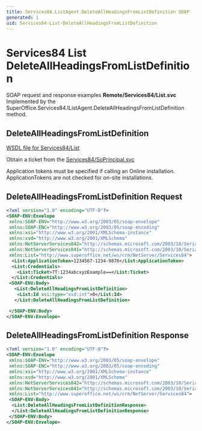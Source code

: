 ```yaml
---
title: Services84.ListAgent.DeleteAllHeadingsFromListDefinition SOAP
generated: 1
uid: Services84-List-DeleteAllHeadingsFromListDefinition
---
```


# Services84 List DeleteAllHeadingsFromListDefinition

SOAP request and response examples **Remote/Services84/List.svc**
Implemented by the <see cref="M:SuperOffice.Services84.IListAgent.DeleteAllHeadingsFromListDefinition">SuperOffice.Services84.IListAgent.DeleteAllHeadingsFromListDefinition</see> method.

## DeleteAllHeadingsFromListDefinition

[WSDL file for Services84/List](../Services84-List.md)

Obtain a ticket from the [Services84/SoPrincipal.svc](../SoPrincipal/index.md)

Application tokens must be specified if calling an Online installation. ApplicationTokens are not checked for on-site installations.

## DeleteAllHeadingsFromListDefinition Request

```xml
<?xml version="1.0" encoding="UTF-8"?>
<SOAP-ENV:Envelope
 xmlns:SOAP-ENV="http://www.w3.org/2003/05/soap-envelope"
 xmlns:SOAP-ENC="http://www.w3.org/2003/05/soap-encoding"
 xmlns:xsi="http://www.w3.org/2001/XMLSchema-instance"
 xmlns:xsd="http://www.w3.org/2001/XMLSchema"
 xmlns:NetServerServices842="http://schemas.microsoft.com/2003/10/Serialization/Arrays"
 xmlns:NetServerServices841="http://schemas.microsoft.com/2003/10/Serialization/"
 xmlns:List="http://www.superoffice.net/ws/crm/NetServer/Services84">
  <List:ApplicationToken>1234567-1234-9876</List:ApplicationToken>
  <List:Credentials>
    <List:Ticket>7T:1234abcxyzExample==</List:Ticket>
  </List:Credentials>
 <SOAP-ENV:Body>
   <List:DeleteAllHeadingsFromListDefinition>
    <List:Id xsi:type="xsd:int">0</List:Id>
   </List:DeleteAllHeadingsFromListDefinition>

 </SOAP-ENV:Body>
</SOAP-ENV:Envelope>

```

## DeleteAllHeadingsFromListDefinition Response

```xml
<?xml version="1.0" encoding="UTF-8"?>
<SOAP-ENV:Envelope
 xmlns:SOAP-ENV="http://www.w3.org/2003/05/soap-envelope"
 xmlns:SOAP-ENC="http://www.w3.org/2003/05/soap-encoding"
 xmlns:xsi="http://www.w3.org/2001/XMLSchema-instance"
 xmlns:xsd="http://www.w3.org/2001/XMLSchema"
 xmlns:NetServerServices842="http://schemas.microsoft.com/2003/10/Serialization/Arrays"
 xmlns:NetServerServices841="http://schemas.microsoft.com/2003/10/Serialization/"
 xmlns:List="http://www.superoffice.net/ws/crm/NetServer/Services84">
 <SOAP-ENV:Body>
  <List:DeleteAllHeadingsFromListDefinitionResponse>
  </List:DeleteAllHeadingsFromListDefinitionResponse>
 </SOAP-ENV:Body>
</SOAP-ENV:Envelope>

```
